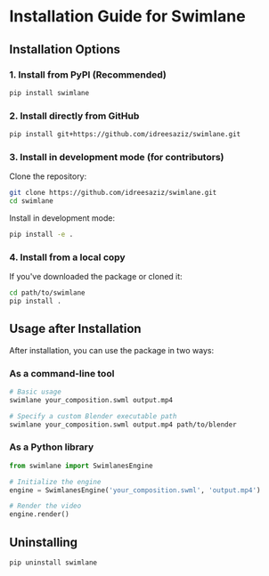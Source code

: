 # Installation Guide for Swimlane

## Installation Options

### 1. Install from PyPI (Recommended)

```bash
pip install swimlane
```

### 2. Install directly from GitHub

```bash
pip install git+https://github.com/idreesaziz/swimlane.git
```

### 3. Install in development mode (for contributors)

Clone the repository:
```bash
git clone https://github.com/idreesaziz/swimlane.git
cd swimlane
```

Install in development mode:
```bash
pip install -e .
```

### 4. Install from a local copy

If you've downloaded the package or cloned it:
```bash
cd path/to/swimlane
pip install .
```

## Usage after Installation

After installation, you can use the package in two ways:

### As a command-line tool

```bash
# Basic usage
swimlane your_composition.swml output.mp4

# Specify a custom Blender executable path
swimlane your_composition.swml output.mp4 path/to/blender
```

### As a Python library

```python
from swimlane import SwimlanesEngine

# Initialize the engine
engine = SwimlanesEngine('your_composition.swml', 'output.mp4')

# Render the video
engine.render()
```

## Uninstalling

```bash
pip uninstall swimlane
```
